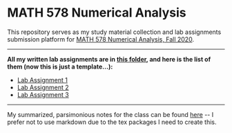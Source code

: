 # MATH 578 Numerical Analysis 

This repository serves as my study material collection and lab assignments submission platform for [MATH 578 Numerical Analysis, Fall 2020](https://www.math.mcgill.ca/gantumur/math578f20/ "MATH 578 Course Page"). 

------------------------------
**All my written lab assignments are in [this folder](Lab%20Assignments "Kai's MATH 578 lab assignments"), and here is the list of them (now this is just a template...):**
- [Lab Assignment 1](Lab%20Assignments/Lab%20Assignment%201/lab_assignment_1.ipynb "Kai's MATH 578 lab assignment 1")
- [Lab Assignment 2](Lab%20Assignments/Lab%20Assignment%202/lab_assignment_2.ipynb "Kai's MATH 578 lab assignment 2")
- [Lab Assignment 3](Lab%20Assignments/Lab%20Assignment%203/lab_assignment_3.ipynb "Kai's MATH 578 lab assignment 3")
------------------------------

My summarized, parsimonious notes for the class can be found [here](Summarized%20Notes/MATH578_summarized_notes.pdf "Kai's MATH 578 Summarized Notes") -- I prefer not to use markdown due to the tex packages I need to create this. 
